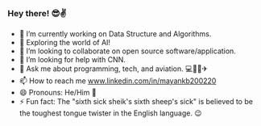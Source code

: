 ### Hey there! 😎✌

- 🔭 I’m currently working on Data Structure and Algorithms.
- 🌱 Exploring the world of AI! 
- 👯 I’m looking to collaborate on open source software/application.
- 🤔 I’m looking for help with CNN.
- 💬 Ask me about programming, tech, and aviation. 💻👨‍✈️✈
- 📫 How to reach me www.linkedin.com/in/mayankb200220
- 😄 Pronouns: He/Him 👦
- ⚡ Fun fact: The "sixth sick sheik's sixth sheep's sick" is believed to be the toughest tongue twister in the English language. 😉
